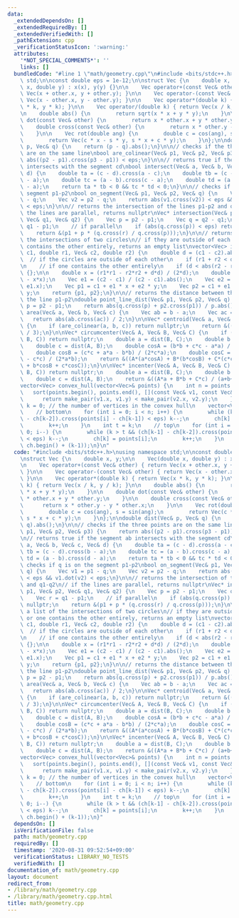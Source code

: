 ```yaml
---
data:
  _extendedDependsOn: []
  _extendedRequiredBy: []
  _extendedVerifiedWith: []
  _pathExtension: cpp
  _verificationStatusIcon: ':warning:'
  attributes:
    '*NOT_SPECIAL_COMMENTS*': ''
    links: []
  bundledCode: "#line 1 \"math/geometry.cpp\"\n#include <bits/stdc++.h>\nusing namespace\
    \ std;\n\nconst double eps = 1e-12;\n\nstruct Vec {\n    double x, y;\n\n    Vec(double\
    \ x, double y) : x(x), y(y) {}\n\n    Vec operator+(const Vec& other) { return\
    \ Vec(x + other.x, y + other.y); }\n\n    Vec operator-(const Vec& other) { return\
    \ Vec(x - other.x, y - other.y); }\n\n    Vec operator*(double k) { return Vec(x\
    \ * k, y * k); }\n\n    Vec operator/(double k) { return Vec(x / k, y / k); }\n\
    \n    double abs() {\n        return sqrt(x * x + y * y);\n    }\n\n    double\
    \ dot(const Vec& other) {\n        return x * other.x + y * other.y;\n    }\n\n\
    \    double cross(const Vec& other) {\n        return x * other.y - y * other.x;\n\
    \    }\n\n    Vec rot(double ang) {\n        double c = cos(ang), s = sin(ang);\n\
    \        return Vec(c * x - s * y, s * x + c * y);\n    }\n};\n\ndouble dist(Vec&\
    \ p, Vec& q) {\n    return (p - q).abs();\n}\n\n// checks if the three points\
    \ are on the same line\nbool are_colinear(Vec& p1, Vec& p2, Vec& p3) {\n    return\
    \ abs((p2 - p1).cross(p3 - p1)) < eps;\n}\n\n// returns true if the segment ab\
    \ intersects with the segment cd\nbool intersect(Vec& a, Vec& b, Vec& c, Vec&\
    \ d) {\n    double ta = (c - d).cross(a - c);\n    double tb = (c - d).cross(b\
    \ - a);\n    double tc = (a - b).cross(c - a);\n    double td = (a - b).cross(d\
    \ - a);\n    return ta * tb < 0 && tc * td < 0;\n}\n\n// checks if q is on the\
    \ segment p1-p2\nbool on_segment(Vec& p1, Vec& p2, Vec& q) {\n    Vec v1 = p1\
    \ - q;\n    Vec v2 = p2 - q;\n    return abs(v1.cross(v2)) < eps && v1.dot(v2)\
    \ < eps;\n}\n\n// returns the intersection of the lines p1-p2 and q1-q2\n// if\
    \ the lines are parallel, returns nullptr\nVec* intersection(Vec& p1, Vec& p2,\
    \ Vec& q1, Vec& q2) {\n    Vec p = p2 - p1;\n    Vec q = q2 - q1;\n    Vec r =\
    \ q1 - p1;\n    // if parallel\n    if (abs(q.cross(p)) < eps) return nullptr;\n\
    \    return &(p1 + p * (q.cross(r) / q.cross(p)));\n}\n\n// returns a list of\
    \ the intersections of two circles\n// if they are outside of each other or one\
    \ contains the other entirely, returns an empty list\nvector<Vec> itnersection_circles(Vec&\
    \ c1, double r1, Vec& c2, double r2) {\n    double d = (c1 - c2).abs();\n\n  \
    \  // if the circles are outside of each other\n    if (r1 + r2 < d) return {};\n\
    \n    // if one contains the other entirely\n    if (d < abs(r2 - r1)) return\
    \ {};\n\n    double x = (r1*r1 - r2*r2 + d*d) / (2*d);\n    double y = sqrt(r1*r1\
    \ - x*x);\n    Vec e1 = (c2 - c1) / (c2 - c1).abs();\n    Vec e2 = Vec(-e1.y,\
    \ e1.x);\n    Vec p1 = c1 + e1 * x + e2 * y;\n    Vec p2 = c1 + e1 * x - e2 *\
    \ y;\n    return {p1, p2};\n}\n\n// returns the distance between the point q and\
    \ the line p1-p2\ndouble point_line_dist(Vec& p1, Vec& p2, Vec& q) {\n    Vec\
    \ p = p2 - p1;\n    return abs(q.cross(p) + p2.cross(p1)) / p.abs();\n}\n\ndouble\
    \ area(Vec& a, Vec& b, Vec& c) {\n    Vec ab = b - a;\n    Vec ac = c - a;\n \
    \   return abs(ab.cross(ac)) / 2;\n}\n\nVec* centroid(Vec& a, Vec& b, Vec& c)\
    \ {\n    if (are_colinear(a, b, c)) return nullptr;\n    return &((a + b + c)\
    \ / 3);\n}\n\nVec* circumcenter(Vec& A, Vec& B, Vec& C) {\n    if (are_colinear(A,\
    \ B, C)) return nullptr;\n    double a = dist(B, C);\n    double b = dist(C, A);\n\
    \    double c = dist(A, B);\n    double cosA = (b*b + c*c - a*a) / (2*b*c);\n\
    \    double cosB = (c*c + a*a - b*b) / (2*c*a);\n    double cosC = (a*a + b*b\
    \ - c*c) / (2*a*b);\n    return &((A*(a*cosA) + B*(b*cosB) + C*(c*cosC)) / (a*cosA\
    \ + b*cosB + c*cosC));\n}\n\nVec* incenter(Vec& A, Vec& B, Vec& C) {\n    if (are_colinear(A,\
    \ B, C)) return nullptr;\n    double a = dist(B, C);\n    double b = dist(C, A);\n\
    \    double c = dist(A, B);\n    return &((A*a + B*b + C*c) / (a+b+c));\n}\n\n\
    vector<Vec> convex_hull(vector<Vec>& points) {\n    int n = points.size();\n \
    \   sort(points.begin(), points.end(), [](const Vec& v1, const Vec& v2) {\n  \
    \      return make_pair(v1.x, v1.y) < make_pair(v2.x, v2.y);\n    });\n    int\
    \ k = 0; // the number of vertices in the convex hull\n    vector<Vec> ch(2*n);\n\
    \    // bottom\n    for (int i = 0; i < n; i++) {\n        while (k > 1 && (ch[k-1]\
    \ - ch[k-2]).cross(points[i] - ch[k-1]) < eps) k--;\n        ch[k] = points[i];\n\
    \        k++;\n    }\n    int t = k;\n    // top\n    for (int i = n - 1; i >=\
    \ 0; i--) {\n        while (k > t && (ch[k-1] - ch[k-2]).cross(points[i] - ch[k-1])\
    \ < eps) k--;\n        ch[k] = points[i];\n        k++;\n    }\n    return vector<Vec>(ch.begin(),\
    \ ch.begin() + (k-1));\n}\n"
  code: "#include <bits/stdc++.h>\nusing namespace std;\n\nconst double eps = 1e-12;\n\
    \nstruct Vec {\n    double x, y;\n\n    Vec(double x, double y) : x(x), y(y) {}\n\
    \n    Vec operator+(const Vec& other) { return Vec(x + other.x, y + other.y);\
    \ }\n\n    Vec operator-(const Vec& other) { return Vec(x - other.x, y - other.y);\
    \ }\n\n    Vec operator*(double k) { return Vec(x * k, y * k); }\n\n    Vec operator/(double\
    \ k) { return Vec(x / k, y / k); }\n\n    double abs() {\n        return sqrt(x\
    \ * x + y * y);\n    }\n\n    double dot(const Vec& other) {\n        return x\
    \ * other.x + y * other.y;\n    }\n\n    double cross(const Vec& other) {\n  \
    \      return x * other.y - y * other.x;\n    }\n\n    Vec rot(double ang) {\n\
    \        double c = cos(ang), s = sin(ang);\n        return Vec(c * x - s * y,\
    \ s * x + c * y);\n    }\n};\n\ndouble dist(Vec& p, Vec& q) {\n    return (p -\
    \ q).abs();\n}\n\n// checks if the three points are on the same line\nbool are_colinear(Vec&\
    \ p1, Vec& p2, Vec& p3) {\n    return abs((p2 - p1).cross(p3 - p1)) < eps;\n}\n\
    \n// returns true if the segment ab intersects with the segment cd\nbool intersect(Vec&\
    \ a, Vec& b, Vec& c, Vec& d) {\n    double ta = (c - d).cross(a - c);\n    double\
    \ tb = (c - d).cross(b - a);\n    double tc = (a - b).cross(c - a);\n    double\
    \ td = (a - b).cross(d - a);\n    return ta * tb < 0 && tc * td < 0;\n}\n\n//\
    \ checks if q is on the segment p1-p2\nbool on_segment(Vec& p1, Vec& p2, Vec&\
    \ q) {\n    Vec v1 = p1 - q;\n    Vec v2 = p2 - q;\n    return abs(v1.cross(v2))\
    \ < eps && v1.dot(v2) < eps;\n}\n\n// returns the intersection of the lines p1-p2\
    \ and q1-q2\n// if the lines are parallel, returns nullptr\nVec* intersection(Vec&\
    \ p1, Vec& p2, Vec& q1, Vec& q2) {\n    Vec p = p2 - p1;\n    Vec q = q2 - q1;\n\
    \    Vec r = q1 - p1;\n    // if parallel\n    if (abs(q.cross(p)) < eps) return\
    \ nullptr;\n    return &(p1 + p * (q.cross(r) / q.cross(p)));\n}\n\n// returns\
    \ a list of the intersections of two circles\n// if they are outside of each other\
    \ or one contains the other entirely, returns an empty list\nvector<Vec> itnersection_circles(Vec&\
    \ c1, double r1, Vec& c2, double r2) {\n    double d = (c1 - c2).abs();\n\n  \
    \  // if the circles are outside of each other\n    if (r1 + r2 < d) return {};\n\
    \n    // if one contains the other entirely\n    if (d < abs(r2 - r1)) return\
    \ {};\n\n    double x = (r1*r1 - r2*r2 + d*d) / (2*d);\n    double y = sqrt(r1*r1\
    \ - x*x);\n    Vec e1 = (c2 - c1) / (c2 - c1).abs();\n    Vec e2 = Vec(-e1.y,\
    \ e1.x);\n    Vec p1 = c1 + e1 * x + e2 * y;\n    Vec p2 = c1 + e1 * x - e2 *\
    \ y;\n    return {p1, p2};\n}\n\n// returns the distance between the point q and\
    \ the line p1-p2\ndouble point_line_dist(Vec& p1, Vec& p2, Vec& q) {\n    Vec\
    \ p = p2 - p1;\n    return abs(q.cross(p) + p2.cross(p1)) / p.abs();\n}\n\ndouble\
    \ area(Vec& a, Vec& b, Vec& c) {\n    Vec ab = b - a;\n    Vec ac = c - a;\n \
    \   return abs(ab.cross(ac)) / 2;\n}\n\nVec* centroid(Vec& a, Vec& b, Vec& c)\
    \ {\n    if (are_colinear(a, b, c)) return nullptr;\n    return &((a + b + c)\
    \ / 3);\n}\n\nVec* circumcenter(Vec& A, Vec& B, Vec& C) {\n    if (are_colinear(A,\
    \ B, C)) return nullptr;\n    double a = dist(B, C);\n    double b = dist(C, A);\n\
    \    double c = dist(A, B);\n    double cosA = (b*b + c*c - a*a) / (2*b*c);\n\
    \    double cosB = (c*c + a*a - b*b) / (2*c*a);\n    double cosC = (a*a + b*b\
    \ - c*c) / (2*a*b);\n    return &((A*(a*cosA) + B*(b*cosB) + C*(c*cosC)) / (a*cosA\
    \ + b*cosB + c*cosC));\n}\n\nVec* incenter(Vec& A, Vec& B, Vec& C) {\n    if (are_colinear(A,\
    \ B, C)) return nullptr;\n    double a = dist(B, C);\n    double b = dist(C, A);\n\
    \    double c = dist(A, B);\n    return &((A*a + B*b + C*c) / (a+b+c));\n}\n\n\
    vector<Vec> convex_hull(vector<Vec>& points) {\n    int n = points.size();\n \
    \   sort(points.begin(), points.end(), [](const Vec& v1, const Vec& v2) {\n  \
    \      return make_pair(v1.x, v1.y) < make_pair(v2.x, v2.y);\n    });\n    int\
    \ k = 0; // the number of vertices in the convex hull\n    vector<Vec> ch(2*n);\n\
    \    // bottom\n    for (int i = 0; i < n; i++) {\n        while (k > 1 && (ch[k-1]\
    \ - ch[k-2]).cross(points[i] - ch[k-1]) < eps) k--;\n        ch[k] = points[i];\n\
    \        k++;\n    }\n    int t = k;\n    // top\n    for (int i = n - 1; i >=\
    \ 0; i--) {\n        while (k > t && (ch[k-1] - ch[k-2]).cross(points[i] - ch[k-1])\
    \ < eps) k--;\n        ch[k] = points[i];\n        k++;\n    }\n    return vector<Vec>(ch.begin(),\
    \ ch.begin() + (k-1));\n}"
  dependsOn: []
  isVerificationFile: false
  path: math/geometry.cpp
  requiredBy: []
  timestamp: '2020-08-31 09:52:54+09:00'
  verificationStatus: LIBRARY_NO_TESTS
  verifiedWith: []
documentation_of: math/geometry.cpp
layout: document
redirect_from:
- /library/math/geometry.cpp
- /library/math/geometry.cpp.html
title: math/geometry.cpp
---
```


